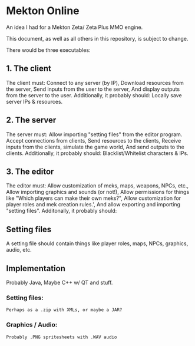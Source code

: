 # Mekton Online
An idea I had for a Mekton Zeta/ Zeta Plus MMO engine.

This document, as well as all others in this repository, is subject to change.

There would be three executables:

## 1. The client
  The client must:
    Connect to any server (by IP),
    Download resources from the server,
    Send inputs from the user to the server,
    And display outputs from the server to the user.
  Additionally, it probably should:
    Locally save server IPs & resources.
## 2. The server
  The server must:
    Allow importing "setting files" from the editor program.
    Accept connections from clients,
    Send resources to the clients,
    Receive inputs from the clients,
    simulate the game world,
    And send outputs to the clients.
  Additionally, it probably should:
    Blacklist/Whitelist characters & IPs.
## 3. The editor
  The editor must:
    Allow customization of meks, maps, weapons, NPCs, etc.,
    Allow importing graphics and sounds (or not!),
    Allow permissions for things like "Which players can make their own meks?",
    Allow customization for player roles and mek creation rules.',
    And allow exporting and importing "setting files".
  Additonally, it probably should:
  
## Setting files
  A setting file should contain things like player roles, maps, NPCs, graphics, audio, etc.

## Implementation
  Probably Java, Maybe C++ w/ QT and stuff.
  ### Setting files:
    Perhaps as a .zip with XMLs, or maybe a JAR?
  ### Graphics / Audio:
    Probably .PNG spritesheets with .WAV audio
